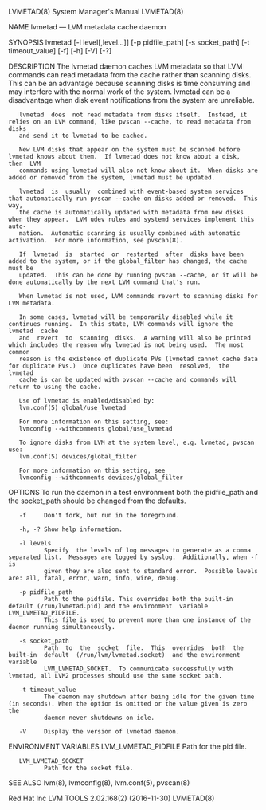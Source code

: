 LVMETAD(8)                                                    System Manager's Manual                                                   LVMETAD(8)

NAME
       lvmetad — LVM metadata cache daemon

SYNOPSIS
       lvmetad [-l level[,level...]]  [-p pidfile_path] [-s socket_path] [-t timeout_value] [-f] [-h] [-V] [-?]

DESCRIPTION
       The  lvmetad  daemon  caches LVM metadata so that LVM commands can read metadata from the cache rather than scanning disks.  This can be an
       advantage because scanning disks is time consuming and may interfere with the normal work of the system.  lvmetad  can  be  a  disadvantage
       when disk event notifications from the system are unreliable.

       lvmetad  does  not read metadata from disks itself.  Instead, it relies on an LVM command, like pvscan --cache, to read metadata from disks
       and send it to lvmetad to be cached.

       New LVM disks that appear on the system must be scanned before lvmetad knows about them.  If lvmetad does not know about a disk,  then  LVM
       commands using lvmetad will also not know about it.  When disks are added or removed from the system, lvmetad must be updated.

       lvmetad  is  usually  combined with event-based system services that automatically run pvscan --cache on disks added or removed.  This way,
       the cache is automatically updated with metadata from new disks when they appear.  LVM udev rules and systemd services implement this auto‐
       mation.  Automatic scanning is usually combined with automatic activation.  For more information, see pvscan(8).

       If  lvmetad  is  started  or  restarted  after  disks have been added to the system, or if the global_filter has changed, the cache must be
       updated.  This can be done by running pvscan --cache, or it will be done automatically by the next LVM command that's run.

       When lvmetad is not used, LVM commands revert to scanning disks for LVM metadata.

       In some cases, lvmetad will be temporarily disabled while it continues running.  In this state, LVM commands will ignore the lvmetad  cache
       and  revert  to  scanning  disks.  A warning will also be printed which includes the reason why lvmetad is not being used.  The most common
       reason is the existence of duplicate PVs (lvmetad cannot cache data for duplicate PVs.)  Once duplicates have been  resolved,  the  lvmetad
       cache is can be updated with pvscan --cache and commands will return to using the cache.

       Use of lvmetad is enabled/disabled by:
       lvm.conf(5) global/use_lvmetad

       For more information on this setting, see:
       lvmconfig --withcomments global/use_lvmetad

       To ignore disks from LVM at the system level, e.g. lvmetad, pvscan use:
       lvm.conf(5) devices/global_filter

       For more information on this setting, see
       lvmconfig --withcomments devices/global_filter

OPTIONS
       To run the daemon in a test environment both the pidfile_path and the socket_path should be changed from the defaults.

       -f     Don't fork, but run in the foreground.

       -h, -? Show help information.

       -l levels
              Specify  the levels of log messages to generate as a comma separated list.  Messages are logged by syslog.  Additionally, when -f is
              given they are also sent to standard error.  Possible levels are: all, fatal, error, warn, info, wire, debug.

       -p pidfile_path
              Path to the pidfile. This overrides both the built-in default (/run/lvmetad.pid) and the environment  variable  LVM_LVMETAD_PIDFILE.
              This file is used to prevent more than one instance of the daemon running simultaneously.

       -s socket_path
              Path  to  the  socket  file.  This  overrides  both  the  built-in  default  (/run/lvm/lvmetad.socket)  and the environment variable
              LVM_LVMETAD_SOCKET.  To communicate successfully with lvmetad, all LVM2 processes should use the same socket path.

       -t timeout_value
              The daemon may shutdown after being idle for the given time (in seconds). When the option is omitted or the value given is zero  the
              daemon never shutdowns on idle.

       -V     Display the version of lvmetad daemon.

ENVIRONMENT VARIABLES
       LVM_LVMETAD_PIDFILE
              Path for the pid file.

       LVM_LVMETAD_SOCKET
              Path for the socket file.

SEE ALSO
       lvm(8), lvmconfig(8), lvm.conf(5), pvscan(8)

Red Hat Inc                                             LVM TOOLS 2.02.168(2) (2016-11-30)                                              LVMETAD(8)
